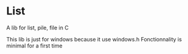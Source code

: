 List
====

A lib for list, pile, file in C

This lib is just for windows because it use windows.h
Fonctionnality is minimal for a first time

